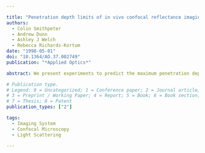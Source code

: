 ```yaml
---

title: "Penetration depth limits of in vivo confocal reflectance imaging"
authors:
  - Colin Smithpeter
  - Andrew Dunn
  - Ashley J Welch
  - Rebecca Richards-Kortum
date: "1998-05-01"
doi: "10.1364/AO.37.002749"
publication: "*Applied Optics*"

abstract: We present experiments to predict the maximum penetration depth at which typical biological structures in amelanotic tissue can be detected with confocal microscopy. The detected signal is examined as the signal source strength (index of refraction mismatch), the source depth, and the medium scattering coefficient are varied. The detected background produced by scattering outside the focal volume is examined as the medium scattering coefficient, the depth in the medium, the dimensionless pinhole radius, $\nu_p$, and the shape of the scattering phase function are varied. When the system approaches ideal confocal performance ($\nu_p \simeq 3$), the penetration depth is limited by the signal-to-noise ratio to approximately 3–4 optical depths (OD’s) for a 0.05 index mismatch. As $\nu_p$ increases to 8, the penetration depth is limited by the signal-to-background ratio and is dependent on the scattering coefficient. At $\mu_s$ = 100 cm$^{-1}$ ($l_s$ = 100 µm) and an index mismatch of 0.05, the maximum penetration depth is approximately 2 OD.

# Publication type.
# Legend: 0 = Uncategorized; 1 = Conference paper; 2 = Journal article;
# 3 = Preprint / Working Paper; 4 = Report; 5 = Book; 6 = Book section;
# 7 = Thesis; 8 = Patent
publication_types: ["2"]

tags:
  - Imaging System
  - Confocal Microscopy
  - Light Scattering

---
```

